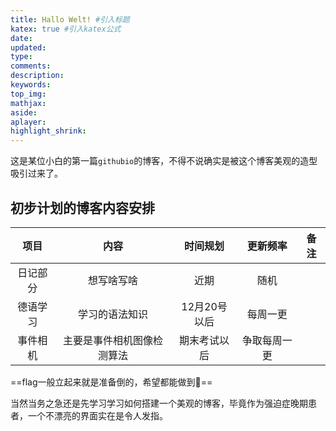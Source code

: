 ```yaml
---
title: Hallo Welt! #引入标题
katex: true #引入katex公式
date:
updated:
type:
comments:
description:
keywords:
top_img:
mathjax:
aside:
aplayer:
highlight_shrink:
---
```

这是某位小白的第一篇`githubio`的博客，不得不说确实是被这个博客美观的造型吸引过来了。
## 初步计划的博客内容安排
|项目|内容|时间规划|更新频率|备注|
|:---:|:---:|:---:|:---:|:---:|
|日记部分|想写啥写啥|近期|随机||
|德语学习|学习的语法知识|12月20号以后|每周一更||
|事件相机|主要是事件相机图像检测算法|期末考试以后|争取每周一更||

==flag一般立起来就是准备倒的，希望都能做到🙏==

当然当务之急还是先学习学习如何搭建一个美观的博客，毕竟作为强迫症晚期患者，一个不漂亮的界面实在是令人发指。